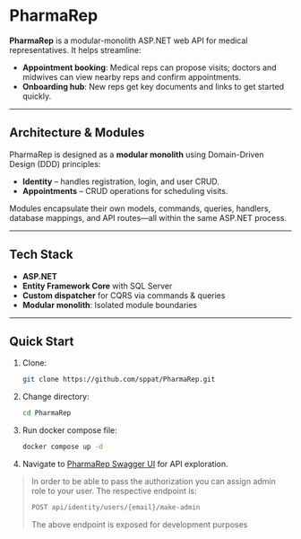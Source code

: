 # PharmaRep

**PharmaRep** is a modular-monolith ASP.NET web API for medical representatives. It helps streamline:

- **Appointment booking**: Medical reps can propose visits; doctors and midwives can view nearby reps and confirm appointments.
- **Onboarding hub**: New reps get key documents and links to get started quickly.

---

## Architecture & Modules

PharmaRep is designed as a **modular monolith** using Domain-Driven Design (DDD) principles:

- **Identity** – handles registration, login, and user CRUD.
- **Appointments** – CRUD operations for scheduling visits.

Modules encapsulate their own models, commands, queries, handlers, database mappings, and API routes—all within the same ASP.NET process.

---

## Tech Stack

- **ASP.NET**
- **Entity Framework Core** with SQL Server
- **Custom dispatcher** for CQRS via commands & queries
- **Modular monolith**: Isolated module boundaries

---

## Quick Start

1. Clone:
   ```bash
   git clone https://github.com/sppat/PharmaRep.git
2. Change directory:
   ```bash
   cd PharmaRep
3. Run docker compose file:
   ```bash
   docker compose up -d
4. Navigate to [PharmaRep Swagger UI](http://localhost:5000/swagger) for API exploration.

> In order to be able to pass the authorization you can assign admin role to your user. The respective endpoint is:
> ```bash
> POST api/identity/users/{email}/make-admin
> ```
> The above endpoint is exposed for development purposes